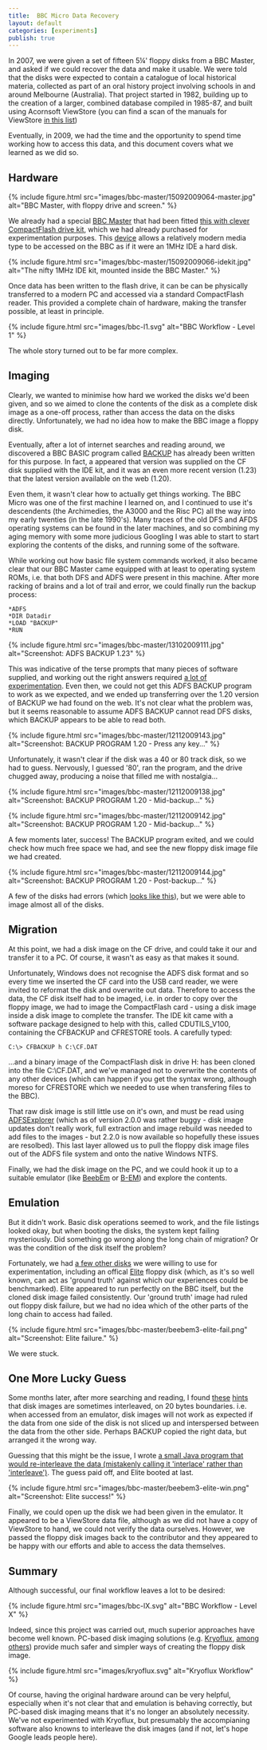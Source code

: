 ```yaml
---
title:  BBC Micro Data Recovery
layout: default
categories: [experiments]
publish: true
---
```


In 2007, we were given a set of fifteen 5¼' floppy disks from a BBC Master, and asked if we could recover the data and make it usable. We were told that the disks were expected to contain a catalogue of local historical materia, collected as part of an oral history project involving schools in and around Melbourne (Australia). That project started in 1982, building up to the creation of a larger, combined database compiled in 1985-87, and built using Acornsoft ViewStore (you can find a scan of the manuals for ViewStore [in this list][3])

Eventually, in 2009, we had the time and the opportunity to spend time working how to access this data, and this document covers what we learned as we did so.

Hardware
--------

{% include figure.html src="images/bbc-master/15092009064-master.jpg" alt="BBC Master, with floppy drive and screen." %}

We already had a special [BBC Master][1] that had been fitted [this with clever CompactFlash drive kit][1], which we had already purchased for experimentation purposes. This [device][13] allows a relatively modern media type to be accessed on the BBC as if it were an 1MHz IDE a hard disk. 

{% include figure.html src="images/bbc-master/15092009066-idekit.jpg" alt="The nifty 1MHz IDE kit, mounted inside the BBC Master." %}

Once data has been written to the flash drive, it can be can be physically transferred to a modern PC and accessed via a standard CompactFlash reader. This provided a complete chain of hardware, making the transfer possible, at least in principle. 

{% include figure.html src="images/bbc-l1.svg" alt="BBC Workflow - Level 1" %}

The whole story turned out to be far more complex. 

Imaging
-------

Clearly, we wanted to minimise how hard we worked the disks we'd been given, and so we aimed to clone the contents of the disk as a complete disk image as a one-off process, rather than access the data on the disks directly. Unfortunately, we had no idea how to make the BBC image a floppy disk.

Eventually, after a lot of internet searches and reading around, we discovered a BBC BASIC program called [BACKUP][4] has already been written for this purpose. In fact, a appeared that version was supplied on the CF disk supplied with the IDE kit, and it was an even more recent version (1.23) that the latest version available on the web (1.20).

Even them, it wasn't clear how to actually get things working. The BBC Micro was one of the first machine I learned on, and I continued to use it's descendents (the Archimedies, the A3000 and the Risc PC) all the way into my early twenties (in the late 1990's). Many traces of the old DFS and AFDS operating systems can be found in the later machines, and so combining my aging memory with some more judicious Googling I was able to start to start exploring the contents of the disks, and running some of the software. 

While working out how basic file system commands worked, it also became clear that our BBC Master came equipped with at least to operating system ROMs, i.e. that both DFS and ADFS were present in this machine. After more racking of brains and a lot of trail and error, we could finally run the backup process:

    *ADFS
    *DIR Datadir
    *LOAD "BACKUP"
    *RUN

{% include figure.html src="images/bbc-master/13102009111.jpg" alt="Screenshot: ADFS BACKUP 1.23" %}

This was indicative of the terse prompts that many pieces of software supplied, and working out the right answers required [a lot of experimentation][14]. Even then, we could not get this ADFS BACKUP program to work as we expected, and we ended up transferring over the 1.20 version of BACKUP we had found on the web. It's not clear what the problem was, but it seems reasonable to assume ADFS BACKUP cannot read DFS disks, which BACKUP appears to be able to read both.

{% include figure.html src="images/bbc-master/12112009143.jpg" alt="Screenshot: BACKUP PROGRAM 1.20 - Press any key..." %}

Unfortunately, it wasn't clear if the disk was a 40 or 80 track disk, so we had to guess. Nervously, I guessed '80', ran the program, and the drive chugged away, producing a noise that filled me with nostalgia...

{% include figure.html src="images/bbc-master/12112009138.jpg" alt="Screenshot: BACKUP PROGRAM 1.20 - Mid-backup..." %}

{% include figure.html src="images/bbc-master/12112009142.jpg" alt="Screenshot: BACKUP PROGRAM 1.20 - Mid-backup..." %}

A few moments later, success! The BACKUP program exited, and we could check how much free space we had, and see the new floppy disk image file we had created.

{% include figure.html src="images/bbc-master/12112009144.jpg" alt="Screenshot: BACKUP PROGRAM 1.20 - Post-backup..." %}

A few of the disks had errors (which [looks like this](images/bbc-master/12112009136.jpg)), but we were able to image almost all of the disks.

Migration
---------

At this point, we had a disk image on the CF drive, and could take it our and transfer it to a PC. Of course, it wasn't as easy as that makes it sound.

Unfortunately, Windows does not recognise the ADFS disk format and so every time we inserted the CF card into the USB card reader, we were invited to reformat the disk and overwrite out data. Therefore to access the data, the CF disk itself had to be imaged, i.e. in order to copy over the floppy image, we had to image the CompactFlash card - using a disk image inside a disk image to complete the transfer. The IDE kit came with a software package designed to help with this, called CDUTILS_V100, containing the CFBACKUP and CFRESTORE tools. A carefully typed:

    C:\> CFBACKUP h C:\CF.DAT

...and a binary image of the CompactFlash disk in drive H: has been cloned into the file C:\CF.DAT, and we've managed not to overwrite the contents of any other devices (which can happen if you get the syntax wrong, although moreso for CFRESTORE which we needed to use when transfering files to the BBC).

That raw disk image is still little use on it's own, and must be read using [ADFSExplorer][7] (which as of version 2.0.0 was rather buggy - disk image updates don't really work, full extraction and image rebuild was needed to add files to the images - but 2.2.0 is now available so hopefully these issues are resolbed). This last layer allowed us to pull the floppy disk image files out of the ADFS file system and onto the native Windows NTFS.

Finally, we had the disk image on the PC, and we could hook it up to a suitable emulator (like [BeebEm][8] or [B-EM][9]) and explore the contents.


Emulation
---------

But it didn't work. Basic disk operations seemed to work, and the file listings looked okay, but when booting the disks, the system kept failing mysteriously. Did something go wrong along the long chain of migration? Or was the condition of the disk itself the problem? 

Fortunately, we had [a few other disks][18] we were willing to use for experimentation, including an offical [Elite][19] floppy disk (which, as it's so well known, can act as 'ground truth' against which our experiences could be benchmarked). Elite appeared to run perfectly on the BBC itself, but the cloned disk image failed consistently. Our 'ground truth' image had ruled out floppy disk failure, but we had no idea which of the other parts of the long chain to access had failed.

{% include figure.html src="images/bbc-master/beebem3-elite-fail.png" alt="Screenshot: Elite failure." %}

We were stuck.


One More Lucky Guess
--------------------

Some months later, after more searching and reading, I found [these][5] [hints][6] that disk images are sometimes interleaved, on 20 bytes boundaries. i.e. when accessed from an emulator, disk images will not work as expected if the data from one side of the disk is not sliced up and interspersed between the data from the other side. Perhaps BACKUP copied the right data, but arranged it the wrong way.

Guessing that this might be the issue, I wrote [a small Java program that would re-interleave the data (mistakenly calling it 'interlace' rather than 'interleave')][10]. The guess paid off, and Elite booted at last.

{% include figure.html src="images/bbc-master/beebem3-elite-win.png" alt="Screenshot: Elite success!" %}

Finally, we could open up the disk we had been given in the emulator. It appeared to be a ViewStore data file, although as we did not have a copy of ViewStore to hand, we could not verify the data ourselves. However, we passed the floppy disk images back to the contributor and they appeared to be happy with our efforts and able to access the data themselves.


Summary
-------

Although successful, our final workflow leaves a lot to be desired:

{% include figure.html src="images/bbc-lX.svg" alt="BBC Workflow - Level X" %}

Indeed, since this project was carried out, much superior approaches have become well known. PC-based disk imaging solutions (e.g. [Kryoflux][11], [among others][12]) provide much safer and simpler ways of creating the floppy disk image.

{% include figure.html src="images/kryoflux.svg" alt="Kryoflux Workflow" %}

Of course, having the original hardware around can be very helpful, especially when it's not clear that and emulation is behaving correctly, but PC-based disk imaging means that it's no longer an absolutely necessity. We've not experimented with Kryoflux, but presumably the accompianing software also knowns to interleave the disk images (and if not, let's hope Google leads people here).

[1]: http://acorn.chriswhy.co.uk/Computers/Master128.html
[2]: http://www.retroclinic.com/acorn/kitide1mhz/kitide1mhz.htm
[3]: http://www.8bs.com/othrdnld/manuals/applications.shtml
[4]: http://mdfs.net/Apps/DiskTools/
[5]: http://www.8bs.com/filecon.htm#dit
[6]: http://mdfs.net/Docs/Books/HADFSMan/Chap5.htm
[7]: http://www.g7jjf.com/adfs_explorer.htm
[8]: http://www.mkw.me.uk/beebem/
[9]: http://b-em.bbcmicro.com/
[10]: BBCUtils/src/uk/bl/dpt/bbc/DiskImageInterlacer.java.html
[11]: http://www.kryoflux.com/
[12]: http://www.archiveteam.org/index.php?title=Rescuing_Floppy_Disks
[13]: images/bbc-master/
[14]: images/bbc-master/#toc1
[15]: http://acorn.chriswhy.co.uk/docs/Acorn/Manuals/Acorn_DiscSystemUGI2.pdf
[16]: http://acorn.chriswhy.co.uk/docs/Acorn/Manuals/Acorn_ADFSUG.pdf
[17]: https://www.youtube.com/watch?feature=player_detailpage&v=TYetKjaVl6k#t=322
[18]: images/bbc-master/12112009139-disks.jpg
[19]: http://en.wikipedia.org/wiki/Elite_(video_game)


